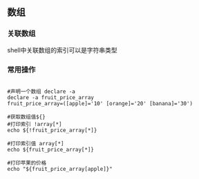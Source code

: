 ## 数组

### 关联数组

shell中关联数组的索引可以是字符串类型

### 常用操作

```

#声明一个数组 declare -a
declare -a fruit_price_array
fruit_price_array=([apple]='10' [orange]='20' [banana]='30')

#获取数组值${}
#打印索引 !array[*]
echo ${!fruit_price_array[*]}

#打印索引值 array[*]
echo ${fruit_price_array[*]}

#打印苹果的价格
echo "${fruit_price_array[apple]}"

```
